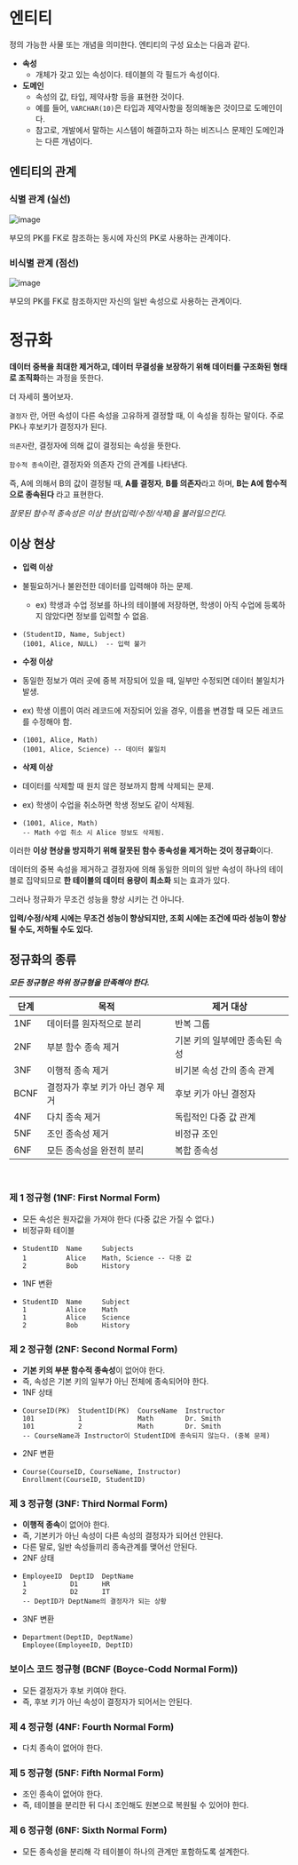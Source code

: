# 엔티티

정의 가능한 사물 또는 개념을 의미한다. 
엔티티의 구성 요소는 다음과 같다. 

- **속성**
  - 개체가 갖고 있는 속성이다. 테이블의 각 필드가 속성이다.
- **도메인**
  - 속성의 값, 타입, 제약사항 등을 표현한 것이다.
  - 예를 들어, `VARCHAR(10)`은 타입과 제약사항을 정의해놓은 것이므로 도메인이다.
  - 참고로, 개발에서 말하는 시스템이 해결하고자 하는 비즈니스 문제인 도메인과는 다른 개념이다.

## 엔티티의 관계 

### 식별 관계 (실선)
![image](https://github.com/user-attachments/assets/c8dbe9ae-c641-4db8-a2c1-0cec6a73ddb7)

부모의 PK를 FK로 참조하는 동시에 자신의 PK로 사용하는 관계이다.

### 비식별 관계 (점선)
![image](https://github.com/user-attachments/assets/6e6f8abd-2083-4ff5-bc88-87ef6cbd5d3a)

부모의 PK를 FK로 참조하지만 자신의 일반 속성으로 사용하는 관계이다.

# 정규화

**데이터 중복을 최대한 제거하고, 데이터 무결성을 보장하기 위해 데이터를 구조화된 형태로 조직화**하는 과정을 뜻한다. 

더 자세히 풀어보자.

`결정자` 란, 어떤 속성이 다른 속성을 고유하게 결정할 때, 이 속성을 칭하는 말이다. 주로 PK나 후보키가 결정자가 된다. 

`의존자`란, 결정자에 의해 값이 결정되는 속성을 뜻한다.

`함수적 종속`이란, 결정자와 의존자 간의 관계를 나타낸다. 

즉, A에 의해서 B의 값이 결정될 때, **A를 결정자**, **B를 의존자**라고 하며, **B는 A에 함수적으로 종속된다** 라고 표현한다.

_잘못된 함수적 종속성은 이상 현상(입력/수정/삭제)을 불러일으킨다._

 ## 이상 현상

 - **입력 이상**
  - 불필요하거나 불완전한 데이터를 입력해야 하는 문제.
	- ex) 학생과 수업 정보를 하나의 테이블에 저장하면, 학생이 아직 수업에 등록하지 않았다면 정보를 입력할 수 없음.
  - ```
    (StudentID, Name, Subject)
    (1001, Alice, NULL)  -- 입력 불가
     ```
   
 - **수정 이상**
  - 동일한 정보가 여러 곳에 중복 저장되어 있을 때, 일부만 수정되면 데이터 불일치가 발생.
  - ex) 학생 이름이 여러 레코드에 저장되어 있을 경우, 이름을 변경할 때 모든 레코드를 수정해야 함.
  - ```
    (1001, Alice, Math) 
    (1001, Alice, Science) -- 데이터 불일치
    ```

 - **삭제 이상**
  - 데이터를 삭제할 때 원치 않은 정보까지 함께 삭제되는 문제.
  - ex) 학생이 수업을 취소하면 학생 정보도 같이 삭제됨.
  - ```
    (1001, Alice, Math)
    -- Math 수업 취소 시 Alice 정보도 삭제됨.
    ```

이러한 **이상 현상을 방지하기 위해 잘못된 함수 종속성을 제거하는 것이 정규화**이다.

데이터의 중복 속성을 제거하고 결정자에 의해 동일한 의미의 일반 속성이 하나의 테이블로 집약되므로 **한 테이블의 데이터 용량이 최소화** 되는 효과가 있다.

그러나 정규화가 무조건 성능을 향상 시키는 건 아니다. 

**입력/수정/삭제 시에는 무조건 성능이 향상되지만, 조회 시에는 조건에 따라 성능이 향상될 수도, 저하될 수도 있다.**

## 정규화의 종류

_**모든 정규형은 하위 정규형을 만족해야 한다.**_

| 단계   | 목적                     | 제거 대상                        |
|--------|--------------------------|----------------------------------|
| 1NF    | 데이터를 원자적으로 분리  | 반복 그룹                       |
| 2NF    | 부분 함수 종속 제거       | 기본 키의 일부에만 종속된 속성  |
| 3NF    | 이행적 종속 제거          | 비기본 속성 간의 종속 관계       |
| BCNF   | 결정자가 후보 키가 아닌 경우 제거 | 후보 키가 아닌 결정자         |
| 4NF    | 다치 종속 제거            | 독립적인 다중 값 관계            |
| 5NF    | 조인 종속성 제거          | 비정규 조인                      |
| 6NF    | 모든 종속성을 완전히 분리 | 복합 종속성                     |

<br>

### 제 1 정규형 (1NF: First Normal Form)

- 모든 속성은 원자값을 가져야 한다 (다중 값은 가질 수 없다.)
- 비정규화 테이블
- ```
  StudentID  Name     Subjects
  1          Alice    Math, Science -- 다중 값
  2          Bob      History
  ```
- 1NF 변환
- ```
  StudentID  Name     Subject
  1          Alice    Math
  1          Alice    Science
  2          Bob      History
  ```

### 제 2 정규형 (2NF: Second Normal Form)

- **기본 키의 부분 함수적 종속성**이 없어야 한다.
- 즉, 속성은 기본 키의 일부가 아닌 전체에 종속되어야 한다.
- 1NF 상태
- ```
  CourseID(PK)  StudentID(PK)  CourseName  Instructor
  101           1              Math        Dr. Smith
  101           2              Math        Dr. Smith
  -- CourseName과 Instructor이 StudentID에 종속되지 않는다. (중복 문제)
  ```
- 2NF 변환
- ```
  Course(CourseID, CourseName, Instructor)
  Enrollment(CourseID, StudentID)
  ```

### 제 3 정규형 (3NF: Third Normal Form)

- **이행적 종속**이 없어야 한다.
- 즉, 기본키가 아닌 속성이 다른 속성의 결정자가 되어선 안된다.
- 다른 말로, 일반 속성들끼리 종속관계를 맺어선 안된다.
- 2NF 상태
- ```
  EmployeeID  DeptID  DeptName
  1           D1      HR
  2           D2      IT 
  -- DeptID가 DeptName의 결정자가 되는 상황
  ```
- 3NF 변환
- ```
  Department(DeptID, DeptName)
  Employee(EmployeeID, DeptID)
  ```

### 보이스 코드 정규형 (BCNF (Boyce-Codd Normal Form))

- 모든 결정자가 후보 키여야 한다.
- 즉, 후보 키가 아닌 속성이 결정자가 되어서는 안된다.

### 제 4 정규형 (4NF: Fourth Normal Form)

- 다치 종속이 없어야 한다.

### 제 5 정규형 (5NF: Fifth Normal Form)

- 조인 종속이 없어야 한다.
- 즉, 테이블을 분리한 뒤 다시 조인해도 원본으로 복원될 수 있어야 한다.

### 제 6 정규형 (6NF: Sixth Normal Form)

- 모든 종속성을 분리해 각 테이블이 하나의 관계만 포함하도록 설계한다.














